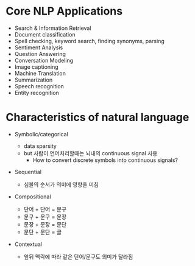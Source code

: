 # Core NLP Applications
- Search & Information Retrieval
- Document classification
- Spell checking, keyword search, finding synonyms, parsing
- Sentiment Analysis
- Question Answering
- Conversation Modeling
- Image captioning
- Machine Translation
- Summarization
- Speech recognition
- Entity recognition

# Characteristics of natural language
- Symbolic/categorical
  - data sparsity
  - but 사람이 언어처리할때는 뇌내의 continuous signal 사용
    - How to convert discrete symbols into continuous signals?

- Sequential
  - 심볼의 순서가 의미에 영향을 미침
- Compositional
  - 단어 + 단어 = 문구
  - 문구 + 문구 = 문장
  - 문장 + 문장 = 문단
  - 문단 + 문단 = 글
- Contextual
  - 앞뒤 맥락에 따라 같은 단어/문구도 의미가 달라짐
